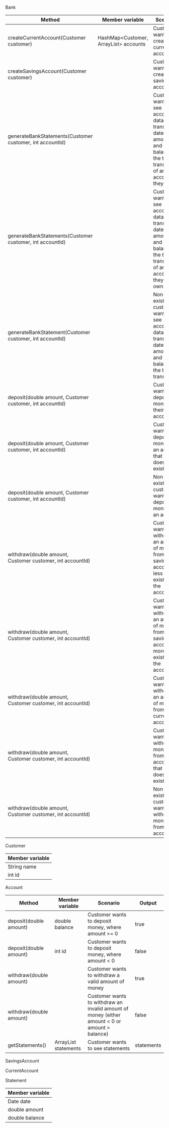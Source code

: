 
Bank

| Method                                                    | Member variable                                | Scenario                                                                                                                              | Output                                                           |
|-----------------------------------------------------------|------------------------------------------------|---------------------------------------------------------------------------------------------------------------------------------------|------------------------------------------------------------------|
| createCurrentAccount(Customer customer)                   | HashMap<Customer, ArrayList<Account>> accounts | Customer wants to create a current account                                                                                            | account id as int                                                |
| createSavingsAccount(Customer customer)                   |                                                | Customer wants to create a savings account                                                                                            | account id as int                                                |
| generateBankStatements(Customer customer, int accountId)  |                                                | Customer wants to see account data of transaction dates, amounts, and balance at the time of transaction of an account they own       | Statement as String                                              |
| generateBankStatements(Customer customer, int accountId)  |                                                | Customer wants to see account data of transaction dates, amounts, and balance at the time of transaction of an account they don't own | "Account doesn't exist."                                         |
| generateBankStatement(Customer customer, int accountId)   |                                                | Non-existent customer wants to see account data of transaction dates, amounts, and balance at the time of transaction                 | "Customer doesn't exist."                                        |
| deposit(double amount, Customer customer, int accountId)  |                                                | Customer wants to deposit money into their account                                                                                    | "The deposit has been performed."                                |
| deposit(double amount, Customer customer, int accountId)  |                                                | Customer wants to deposit money into an account that doesn't exist                                                                    | "Account doesn't exist."                                         |
| deposit(double amount, Customer customer, int accountId)  |                                                | Non-existent customer wants to deposit money into an account                                                                          | "Customer doesn't exist."                                        |
| withdraw(double amount, Customer customer, int accountId) |                                                | Customer wants to withdraw an amount of money from their savings account, less than exists on the account                             | "The withdrawal has been performed."                             |
| withdraw(double amount, Customer customer, int accountId) |                                                | Customer wants to withdraw an amount of money from their savings account, more than exists on the account                             | "The withdrawal could not be performed. The balance is too low." |
| withdraw(double amount, Customer customer, int accountId) |                                                | Customer wants to withdraw an amount of money from their current account                                                              | "The withdrawal has been performed."                             |
| withdraw(double amount, Customer customer, int accountId) |                                                | Customer wants to withdraw money from an account that doesn't exist                                                                   | "Account doesn't exist."                                         |
| withdraw(double amount, Customer customer, int accountId) |                                                | Non-existent customer wants to withdraw money from an account                                                                         | "Customer doesn't exist."                                        |

Customer

| Member variable |
|-----------------|
| String name     |
| int id          |

Account

| Method                  | Member variable                 | Scenario                                                                                      | Output     |
|-------------------------|---------------------------------|-----------------------------------------------------------------------------------------------|------------|
| deposit(double amount)  | double balance                  | Customer wants to deposit money, where amount >= 0                                            | true       |
| deposit(double amount)  | int id                          | Customer wants to deposit money, where amount < 0                                             | false      |
| withdraw(double amount) |                                 | Customer wants to withdraw a valid amount of money                                            | true       |
| withdraw(double amount) |                                 | Customer wants to withdraw an invalid amount of money (either amount < 0 or amount > balance) | false      |
| getStatements()         | ArrayList<Statement> statements | Customer wants to see statements                                                              | statements |

SavingsAccount

CurrentAccount

Statement

| Member variable |
|-----------------|
| Date date       |
| double amount   |
| double balance  |
